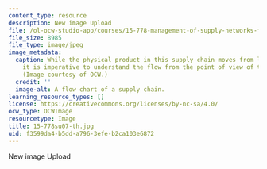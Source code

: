 ```yaml
---
content_type: resource
description: New image Upload
file: /ol-ocw-studio-app/courses/15-778-management-of-supply-networks-for-products-and-services-summer-2004/f3599da4b5dda7963efeb2ca103e6872_15-778su07-th.jpg
file_size: 8985
file_type: image/jpeg
image_metadata:
  caption: While the physical product in this supply chain moves from left to right,
    it is imperative to understand the flow from the point of view of the customer.
    (Image courtesy of OCW.)
  credit: ''
  image-alt: A flow chart of a supply chain.
learning_resource_types: []
license: https://creativecommons.org/licenses/by-nc-sa/4.0/
ocw_type: OCWImage
resourcetype: Image
title: 15-778su07-th.jpg
uid: f3599da4-b5dd-a796-3efe-b2ca103e6872
---
```

New image Upload